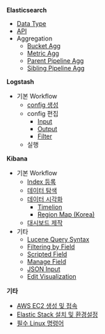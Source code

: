 **Elasticsearch**
   * [Data Type](https://github.com/higee/elastic/wiki/Data-Type)
   * [API](https://github.com/higee/elastic/wiki/API)
   * Aggregation
       * [Bucket Agg](https://github.com/higee/elastic/wiki/Bucket-Agg)
       * [Metric Agg](https://github.com/higee/elastic/wiki/Metric-Agg)
       * [Parent Pipeline Agg](https://github.com/higee/elastic/wiki/Parent-Pipeline-Agg)
       * [Sibling Pipeline Agg](https://github.com/higee/elastic/wiki/Sibling-Pipeline-Agg)

**Logstash**
   * 기본 Workflow
       * [config 생성](https://github.com/higee/elastic/wiki/Logstash-config-%EC%83%9D%EC%84%B1)
       * config 편집
           * [Input](https://github.com/higee/elastic/wiki/Logstash-Input)
           * [Output](https://github.com/higee/elastic/wiki/Logstash-Output)
           * [Filter](https://github.com/higee/elastic/wiki/Logstash-Filter)
       * 실행

**Kibana**
   * 기본 Workflow
        * [Index 등록](https://github.com/higee/elastic/wiki/index-%EB%93%B1%EB%A1%9D)
        * [데이터 탐색](https://github.com/higee/elastic/wiki/%EB%8D%B0%EC%9D%B4%ED%84%B0-%ED%83%90%EC%83%89)
        * [데이터 시각화](https://github.com/higee/elastic/wiki/%EB%8D%B0%EC%9D%B4%ED%84%B0-%EC%8B%9C%EA%B0%81%ED%99%94)
            * [Timelion](https://github.com/higee/elastic/wiki/Timelion)
            * [Region Map (Korea)](https://github.com/higee/elastic/wiki/Region-Map-(Korea))
        * [대시보드 제작](https://github.com/higee/elastic/wiki/%EB%8C%80%EC%8B%9C%EB%B3%B4%EB%93%9C-%EC%A0%9C%EC%9E%91)
   * 기타
        * [Lucene Query Syntax](https://github.com/higee/elastic/wiki/Lucene-Query-Syntax)
        * [Filtering by Field](https://github.com/higee/elastic/wiki/Filtering-by-Field)
        * [Scripted Field](https://github.com/higee/elastic/wiki/Scripted-Field)
        * [Manage Field](https://github.com/higee/elastic/wiki/Manage-Field)
        * [JSON Input](https://github.com/higee/elastic/wiki/JSON-Input)
        * [Edit Visualization](https://github.com/higee/elastic/wiki/Visualization-%EC%88%98%EC%A0%95)

**기타**
* [AWS EC2 생성 및 접속](https://github.com/higee/elastic/wiki/AWS-EC2-Instance-%EC%83%9D%EC%84%B1-%EB%B0%8F-%EC%A0%91%EC%86%8D)
* [Elastic Stack 설치 및 환경설정](https://github.com/higee/elastic/wiki/Elastic-Stack-%EC%84%A4%EC%B9%98-%EB%B0%8F-%ED%99%98%EA%B2%BD-%EC%84%A4%EC%A0%95)
* [필수 Linux 명령어](https://github.com/higee/elastic/wiki/%ED%95%84%EC%88%98-linux-%EB%AA%85%EB%A0%B9%EC%96%B4)